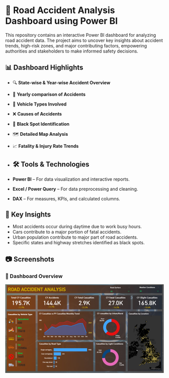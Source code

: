 # 🚧 Road Accident Analysis Dashboard using Power BI

This repository contains an interactive Power BI dashboard for analyzing road accident data. The project aims to uncover key insights about accident trends, high-risk zones, and major contributing factors, empowering authorities and stakeholders to make informed safety decisions.

## 📊 Dashboard Highlights

- 🔍 **State-wise & Year-wise Accident Overview**
- 📆 **Yearly comparison of Accidents**
- 🚗 **Vehicle Types Involved**
- ❌ **Causes of Accidents**
- 📍 **Black Spot Identification**
- 🗺️ **Detailed Map Analysis**
- 📈 **Fatality & Injury Rate Trends**

- ## 🛠 Tools & Technologies

- **Power BI** – For data visualization and interactive reports.
- **Excel / Power Query** – For data preprocessing and cleaning.
- **DAX** – For measures, KPIs, and calculated columns.

## 📌 Key Insights

- Most accidents occur during daytime due to work busy hours.
- Cars contribute to a major portion of fatal accidents.
- Urban population contribute to major part of road accidents.
- Specific states and highway stretches identified as black spots.

## 📷 Screenshots

### 🧭 Dashboard Overview
![Dashboard](dashboard_overview.png)
